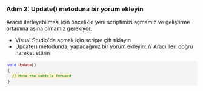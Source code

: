 ### Adım 2: Update() metoduna bir yorum ekleyin

Aracın ilerleyebilmesi için öncelikle yeni scriptimizi açmamız ve geliştirme ortamına aşina olmamız gerekiyor.

- Visual Studio'da açmak için scripte çift tıklayın
- Update() metodunda, yapacağınız bir yorum ekleyin: // Aracı ileri doğru hareket ettirin

![fiures](https://raw.githubusercontent.com/Kodluyoruz/taskforce/main/unity-junior-programmer/add-comment-Update-method/figures/CWC_A.2.3_image1.png)
